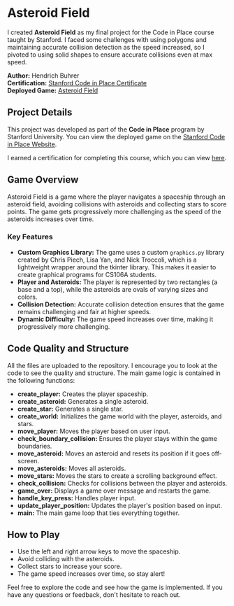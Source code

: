 # Asteroid Field

I created **Asteroid Field** as my final project for the Code in Place course taught by Stanford. I faced some challenges with using polygons and maintaining accurate collision detection as the speed increased, so I pivoted to using solid shapes to ensure accurate collisions even at max speed.

**Author:** Hendrich Buhrer  
**Certification:** [Stanford Code in Place Certificate](https://codeinplace.stanford.edu/cip4/certificate/e80xil)  
**Deployed Game:** [Asteroid Field](https://codeinplace.stanford.edu/cip4/share/kUXS1Wp8Wc4IMICnSgR1)

## Project Details

This project was developed as part of the **Code in Place** program by Stanford University. You can view the deployed game on the [Stanford Code in Place Website](https://codeinplace.stanford.edu/cip4/share/kUXS1Wp8Wc4IMICnSgR1). 

I earned a certification for completing this course, which you can view [here](https://codeinplace.stanford.edu/cip4/certificate/e80xil).

## Game Overview

Asteroid Field is a game where the player navigates a spaceship through an asteroid field, avoiding collisions with asteroids and collecting stars to score points. The game gets progressively more challenging as the speed of the asteroids increases over time.

### Key Features

- **Custom Graphics Library:** The game uses a custom `graphics.py` library created by Chris Piech, Lisa Yan, and Nick Troccoli, which is a lightweight wrapper around the tkinter library. This makes it easier to create graphical programs for CS106A students.
- **Player and Asteroids:** The player is represented by two rectangles (a base and a top), while the asteroids are ovals of varying sizes and colors.
- **Collision Detection:** Accurate collision detection ensures that the game remains challenging and fair at higher speeds.
- **Dynamic Difficulty:** The game speed increases over time, making it progressively more challenging.

## Code Quality and Structure

All the files are uploaded to the repository. I encourage you to look at the code to see the quality and structure. The main game logic is contained in the following functions:

- **create_player:** Creates the player spaceship.
- **create_asteroid:** Generates a single asteroid.
- **create_star:** Generates a single star.
- **create_world:** Initializes the game world with the player, asteroids, and stars.
- **move_player:** Moves the player based on user input.
- **check_boundary_collision:** Ensures the player stays within the game boundaries.
- **move_asteroid:** Moves an asteroid and resets its position if it goes off-screen.
- **move_asteroids:** Moves all asteroids.
- **move_stars:** Moves the stars to create a scrolling background effect.
- **check_collision:** Checks for collisions between the player and asteroids.
- **game_over:** Displays a game over message and restarts the game.
- **handle_key_press:** Handles player input.
- **update_player_position:** Updates the player's position based on input.
- **main:** The main game loop that ties everything together.

## How to Play

- Use the left and right arrow keys to move the spaceship.
- Avoid colliding with the asteroids.
- Collect stars to increase your score.
- The game speed increases over time, so stay alert!

Feel free to explore the code and see how the game is implemented. If you have any questions or feedback, don't hesitate to reach out. 
